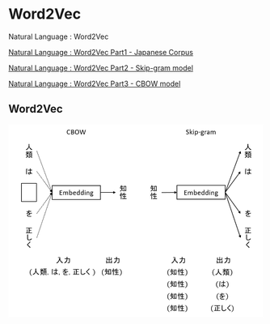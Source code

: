 Word2Vec
==========

Natural Language : Word2Vec

[Natural Language : Word2Vec Part1 - Japanese Corpus](https://qiita.com/sho_watari/items/59f5fab1b9f81fc9660a)

[Natural Language : Word2Vec Part2 - Skip-gram model](https://qiita.com/sho_watari/items/f765b5395cfafbb9d038)

[Natural Language : Word2Vec Part3 - CBOW model](https://qiita.com/sho_watari/items/58212bb579c4a60712d3)

## Word2Vec

![word2vec](word2vec.png "CBOW and Skip-gram")
